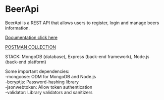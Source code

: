 # BeerApi

BeerApi is a REST API that allows users to register, login and manage beers information.

<a target="_blank" href="https://documenter.getpostman.com/view/11107115/Tz5qZGZW">Documentation click here</a>

<a target="_blank" href="https://www.getpostman.com/collections/e2731a728fd815365421">POSTMAN COLLECTION</a>

STACK: MongoDB (database), Express (back-end framework), Node.js (back-end platform)

Some important dependencies:<br>
-mongoose: ODM for MongoDB and Node.js<br>
-bcryptjs: Password-hashing library<br>
-jsonwebtoken: Allow token authentication<br>
-validator: Library validators and sanitizers

